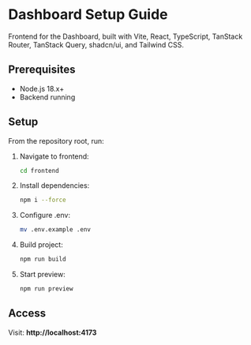 # Dashboard Setup Guide

Frontend for the Dashboard, built with Vite, React, TypeScript, TanStack Router, TanStack Query, shadcn/ui, and Tailwind CSS.

## Prerequisites

- Node.js 18.x+
- Backend running

## Setup

From the repository root, run:

1. Navigate to frontend:
   ```bash
   cd frontend
   ```
2. Install dependencies:
   ```bash
   npm i --force
   ```
3. Configure .env:
   ```bash
   mv .env.example .env
   ```
4. Build project:
   ```bash
   npm run build
   ```
5. Start preview:
   ```bash
   npm run preview
   ```

## Access

Visit: **http://localhost:4173**

